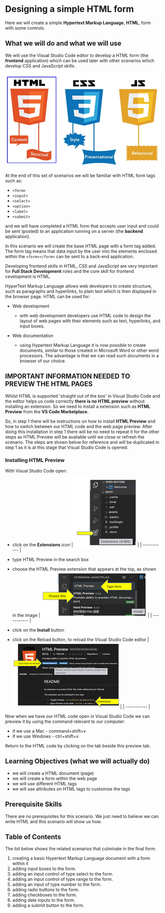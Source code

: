 # Designing a simple HTML form

Here we will create a simple **Hypertext Markup Language**, **HTML**, form with some controls.

## What we will do and what we will use

We will use the Visual Studio Code editor to develop a HTML form (the **frontend** application) which can be used later with other scenarios which develop CSS and JavaScript skills.

![Three core frontend technologies!](./assets/images/html-css-js.jpeg "HTML, CSS annd JavaScript languages")

At the end of this set of scenarios we will be familiar with HTML form tags such as:

- ```<form>```
- ```<input>```
- ```<select>```
- ```<option>```
- ```<label>```
- ```<submit>```

and we will have completed a HTML form that accepts user input and could be sent (posted) to an application running on a server (the **backend** application).

In this scenario we will create the base HTML page with a form tag added. The form tag means that data input by the user into the elements enclosed within the ```<form></form>``` can be sent to a back-end application.

Developing frontend skills in HTML, CSS and JavaScript are very important for **Full Stack Development** roles and the core skill for frontend cevelopment is HTML.

HyperText Markup Language allows web developers to create structure, such as paragraphs and hyperlinks, to plain text which is then displayed in the browser page. HTML can be used for:

- Web development
  - with web development developers use HTML code to design the layout of web pages with their elements such as text, hyperlinks, and input boxes.
  
- Web documentation
  - using Hypertext Markup Language it is now possible to create documents, similar to those created in Microsoft Word or other word processors. The advantage is that we can read such documents in a browser of our choice.
  
## IMPORTANT INFORMATION NEEDED TO PREVIEW THE HTML PAGES

Whilst HTML is supported 'straight out of the box' in Visual Studio Code and the editor helps us code correctly **there is no HTML preview** without installing an extension. So we need to install a extension such as **HTML Preview** from the **VS Code Marketplace**.

So, in step 1 there will be instructions on how to install **HTML Preview** and how to switch between our HTML code and the web page preview. After doing this installation in step 1 there will be no need to repeat it for the other steps as HTML Preview will be avaliable until we close or refresh the scenario. The steps are shown below for reference and will be duplicated in step 1 as it is at this stage that Visual Studio Code is opened.

### Installing HTML Preview

With Visual Studio Code open:

- click on the **Extensions** icon
  |![VS Code Extensions icon!](./assets/images/marketplaceicon.png "VS Code Extensions icon")|
  | ----------- |

- type HTML Preview in the search box
- choose the HTML Preview extension that appears at the top, as shown in the image
  |![HTML Preview Extension!](./assets/images/htmlpreview.png "HTML Preview Extension")|
  | ----------- |
  
- click on the **Install** button
- click on the Reload button, to reload the Visual Studio Code editor
  |![Reload Visual Studio Code editor!](./assets/images/reload.png "Reload Visual Studio Code editor")|
  | ----------- |

Now when we have our HTML code open in Visual Studio Code we can preview it by using the command relevant to our computer:

- if we use a Mac   - command+shift+v
- if we use Windows - ctrl+shift+v

Return to the HTML code by clicking on the tab beside this preview tab.

## Learning Objectives (what we will actually do)

- we will create a HTML document (page)
- we will create a form within the web page
- we will use different HTML tags
- we will use attributes on HTML tags to customise the tags

## Prerequisite Skills

There are no prerequisites for this scenario. We just need to believe we can write HTML and this scenario will show us how.

## Table of Contents

The list below shows the related scenarios that culminate in the final form:  

1. creating a basic Hypertext Markup Language document with a form within it
2. adding input boxes to the form.
3. adding an input control of type select to the form.
4. adding an input control of type range to the form.
5. adding an input of type number to the form.
6. adding radio buttons to the form.
7. adding checkboxes to the form.
8. adding date inputs to the form.
9. adding a submit button to the form.
